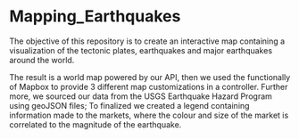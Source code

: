 # Mapping_Earthquakes

The objective of this repository is to create an interactive map containing a visualization of the tectonic plates, earthquakes and major earthquakes around the world. 

The result is a world map powered by our API, then we used the functionally of Mapbox to provide 3 different map customizations in a controller. Further more, we sourced our data from the USGS Earthquake Hazard Program using geoJSON files; To finalized we created a legend containing information made to the markets, where the colour and size of the market is correlated  to the magnitude of the earthquake. 
